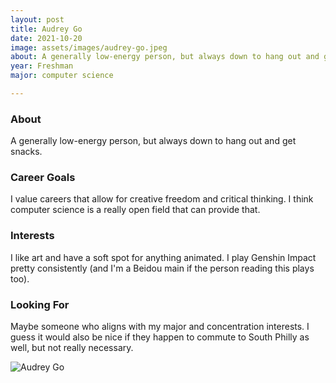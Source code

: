 ```yaml
---
layout: post
title: Audrey Go 
date: 2021-10-20
image: assets/images/audrey-go.jpeg
about: A generally low-energy person, but always down to hang out and get snacks.
year: Freshman
major: computer science

---
```


### About

A generally low-energy person, but always down to hang out and get snacks.

### Career Goals

I value careers that allow for creative freedom and critical thinking. I think computer science is a really open field that can provide that.

### Interests

I like art and have a soft spot for anything animated. I play Genshin Impact pretty consistently (and I'm a Beidou main if the person reading this plays too).

### Looking For

Maybe someone who aligns with my major and concentration interests. I guess it would also be nice if they happen to commute to South Philly as well, but not really necessary.

<div class="text-center my-5">
    <img src="{ "assets/images/audrey-go.jpeg" | absolute_url }" alt="Audrey Go" class="rounded post-img" />
</div>
